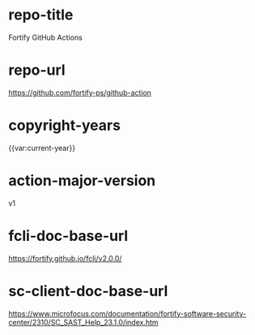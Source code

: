 # repo-title
Fortify GitHub Actions

# repo-url
https://github.com/fortify-ps/github-action

# copyright-years
{{var:current-year}}

# action-major-version
v1

# fcli-doc-base-url
https://fortify.github.io/fcli/v2.0.0/

# sc-client-doc-base-url
https://www.microfocus.com/documentation/fortify-software-security-center/2310/SC_SAST_Help_23.1.0/index.htm